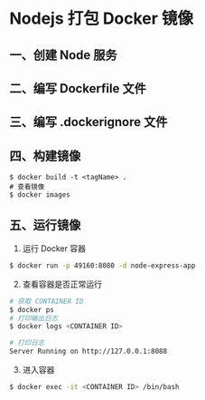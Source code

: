 # Nodejs 打包 Docker 镜像


## 一、创建 Node 服务

## 二、编写 Dockerfile 文件

## 三、编写 .dockerignore 文件

## 四、构建镜像

```shell
$ docker build -t <tagName> .
# 查看镜像
$ docker images
```

## 五、运行镜像

1. 运行 Docker 容器

```bash
$ docker run -p 49160:8080 -d node-express-app
```

2. 查看容器是否正常运行

```bash
# 获取 CONTAINER ID  
$ docker ps
# 打印输出日志
$ docker logs <CONTAINER ID>

# 打印日志
Server Running on http://127.0.0.1:8088
```

3. 进入容器

```bash
$ docker exec -it <CONTAINER ID> /bin/bash
```

